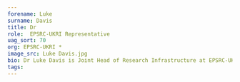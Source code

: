 ```yaml
---
forename: Luke
surname: Davis
title: Dr
role:  EPSRC-UKRI Representative
uag_sort: 70
org: EPSRC-UKRI *
image_src: Luke Davis.jpg
bio: Dr Luke Davis is Joint Head of Research Infrastructure at EPSRC-UKRI, where he leads a team of colleagues developing and delivering strategy for the UK research base in Digital Research Infrastructure as well as the cross-cutting priorities of People (e.g. RTPs) and Data. This involves working closely and developing relationships with Academia, Government and Policy Makers and Industry. He is the Senior User for ARCHER2, programme lead of the £48m ExCALIBUR (Exascale Computing Algorithms for the Benefit of UK Research) Programme which is funding research into software and skills to ensure the UK is ready for the advent of accelerated computer hardware, and he is the representative of EPSRC on the UKRI Digital Research Infrastructure Committee.
tags: 
---
```

